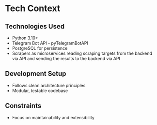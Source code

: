 # Tech Context

## Technologies Used
- Python 3.10+
- Telegram Bot API - pyTelegramBotAPI
- PostgreSQL for persistence
- Scrapers as microservices reading scraping targets from the backend via API and sending the results to the backend via API

## Development Setup
- Follows clean architecture principles
- Modular, testable codebase

## Constraints
- Focus on maintainability and extensibility
